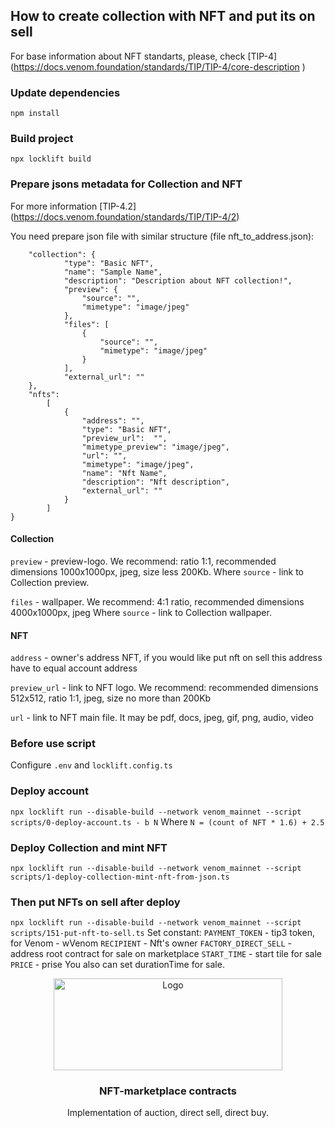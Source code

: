 
## **How to create collection with NFT and put its on sell**
For base information about NFT standarts, please, check [TIP-4] (https://docs.venom.foundation/standards/TIP/TIP-4/core-description )

### Update dependencies
`npm install`

### Build project
`npx locklift build`

### Prepare jsons metadata for Collection and NFT
For more information [TIP-4.2] (https://docs.venom.foundation/standards/TIP/TIP-4/2)
 
You need prepare json file with similar structure (file nft_to_address.json):

```{
    "collection": {
            "type": "Basic NFT",
            "name": "Sample Name",
            "description": "Description about NFT collection!",
            "preview": {
                "source": "",
                "mimetype": "image/jpeg"
            },
            "files": [
                {
                    "source": "",
                    "mimetype": "image/jpeg"
                }
            ],
            "external_url": ""
    },
    "nfts":
        [
            {
                "address": "",
                "type": "Basic NFT",
                "preview_url":	"",
                "mimetype_preview": "image/jpeg",
                "url": "",
                "mimetype": "image/jpeg",
                "name": "Nft Name",
                "description": "Nft description",
                "external_url": ""
            }
        ]
}
 ```
#### Collection

`preview`  - preview-logo. We recommend: ratio 1:1, recommended dimensions 1000x1000px, jpeg, size less 200Kb.
    Where `source` - link to Collection preview.

`files` - wallpaper. We recommend: 4:1 ratio, recommended dimensions 4000x1000px, jpeg
    Where `source` - link to Collection wallpaper.

#### NFT
`address` - owner's address  NFT, if you would like put nft on sell this address have to equal account address

`preview_url` - link to NFT logo. We recommend: recommended dimensions 512x512, ratio 1:1, jpeg, size no more than 200Kb 

`url` - link to NFT main file. It may be pdf, docs, jpeg, gif, png, audio, video


### Before use script
Сonfigure `.env` and `locklift.config.ts`

### Deploy account
`npx locklift run --disable-build --network venom_mainnet --script scripts/0-deploy-account.ts - b N`
Where `N = (count of NFT * 1.6) + 2.5`

### Deploy Collection and mint NFT

`npx locklift run --disable-build --network venom_mainnet --script scripts/1-deploy-collection-mint-nft-from-json.ts`

### Then put NFTs on sell after deploy

`npx locklift run --disable-build --network venom_mainnet --script scripts/151-put-nft-to-sell.ts`
Set constant:
`PAYMENT_TOKEN` - tip3 token, for Venom - wVenom
`RECIPIENT` - Nft's owner
`FACTORY_DIRECT_SELL` - address root contract for sale on marketplace
`START_TIME` - start tile for sale
`PRICE` - prise
You also can set durationTime for sale.


<p align="center">
  <a href="https://github.com/venom-blockchain/developer-program">
    <img src="https://raw.githubusercontent.com/venom-blockchain/developer-program/main/vf-dev-program.png" alt="Logo" width="366.8" height="146.4">
  </a>
</p>

<p align="center">
    <h3 align="center">NFT-marketplace contracts</h3>
    <p align="center">Implementation of auction, direct sell, direct buy.</p>
</p>
